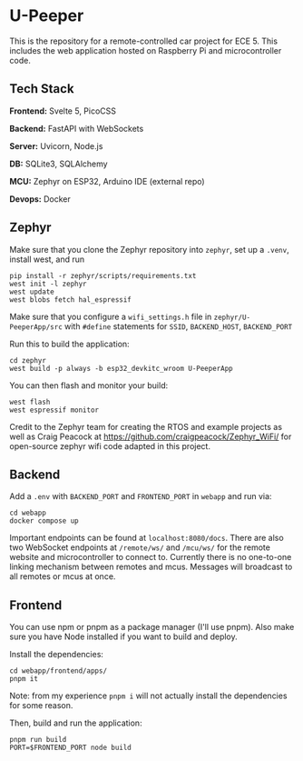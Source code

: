 
# U-Peeper

This is the repository for a remote-controlled car project for ECE 5. This includes the web application hosted on Raspberry Pi and microcontroller code.

## Tech Stack

**Frontend:** Svelte 5, PicoCSS

**Backend:** FastAPI with WebSockets

**Server:** Uvicorn, Node.js

**DB:** SQLite3, SQLAlchemy

**MCU:** Zephyr on ESP32, Arduino IDE (external repo)

**Devops:** Docker

## Zephyr

Make sure that you clone the Zephyr repository into `zephyr`, set up a `.venv`, install west, and run

```
pip install -r zephyr/scripts/requirements.txt
west init -l zephyr
west update
west blobs fetch hal_espressif
```

Make sure that you configure a `wifi_settings.h` file in `zephyr/U-PeeperApp/src` with `#define` statements for `SSID`, `BACKEND_HOST`, `BACKEND_PORT`

Run this to build the application:
```
cd zephyr
west build -p always -b esp32_devkitc_wroom U-PeeperApp
```

You can then flash and monitor your build:
```
west flash
west espressif monitor
```

Credit to the Zephyr team for creating the RTOS and example projects as well as Craig Peacock at https://github.com/craigpeacock/Zephyr_WiFi/ for open-source zephyr wifi code adapted in this project.

## Backend

Add a `.env` with `BACKEND_PORT` and `FRONTEND_PORT` in `webapp` and run via:
```
cd webapp
docker compose up
```

Important endpoints can be found at `localhost:8080/docs`.
There are also two WebSocket endpoints at `/remote/ws/` and `/mcu/ws/` for the remote website and microcontroller to connect to. Currently there is no one-to-one linking mechanism between remotes and mcus. Messages will broadcast to all remotes or mcus at once.

## Frontend

You can use npm or pnpm as a package manager (I'll use pnpm). Also make sure you have Node installed if you want to build and deploy.

Install the dependencies:
```
cd webapp/frontend/apps/
pnpm it
```
Note: from my experience `pnpm i` will not actually install the dependencies for some reason.

Then, build and run the application:
```
pnpm run build
PORT=$FRONTEND_PORT node build
```

